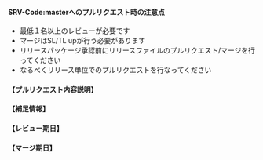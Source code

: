#### SRV-Code:masterへのプルリクエスト時の注意点
- 最低１名以上のレビューが必要です
- マージはSL/TL upが行う必要があります
- リリースパッケージ承認前にリリースファイルのプルリクエスト/マージを行ってください
- なるべくリリース単位でのプルリクエストを行なってください
#### 【プルリクエスト内容説明】


#### 【補足情報】


#### 【レビュー期日】


#### 【マージ期日】
